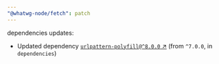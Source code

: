 ```yaml
---
"@whatwg-node/fetch": patch
---
```

dependencies updates:
  - Updated dependency [`urlpattern-polyfill@^8.0.0` ↗︎](https://www.npmjs.com/package/urlpattern-polyfill/v/8.0.0) (from `^7.0.0`, in `dependencies`)

